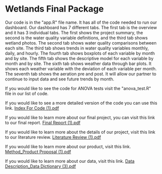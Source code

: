 # Wetlands Final Package

Our code is in the "app.R" file name. It has all of the code needed to run our dashboard. 
Our dashboard has 7 different tabs.
The first tab is the overview and it has 3 individual tabs. The first shows the project summary, the second is the water quality variable definitions, and the third tab shows wetland photos. 
The second tab shows water quality comparisons between each site. 
The third tab shows trends in water quality variables monthly, daily, and hourly. 
The fourth tab shows boxplots of each variable by month and by site. 
The fifth tab shows the descriptive model for each variable by month and by site. 
The sixth tab shows weather data through bar plots. It shows each weather variable with the deviation of each variable per month. 
The seventh tab shows the aeration pre and post. It will allow our partner to continue to input data and see future trends by month. 

If you would like to see the code for ANOVA tests visit the "anova_test.R" file in our list of code. 

If you would like to see a more detailed version of the code you can use this link. 
[Index For Code (1).pdf](https://github.com/sewaneedata/wetlands/files/9169946/Index.For.Code.1.pdf)

If you would like to learn more about our final project, you can visit this link to our final report. 
[Final Report (1).pdf](https://github.com/sewaneedata/wetlands/files/9169380/Final.Report.1.pdf)

If you would like to learn more about the details of our project, visit this link to our literature review. 
[Literature Review (1).pdf](https://github.com/sewaneedata/wetlands/files/9169365/Literature.Review.1.pdf)

If you would like to learn more about our product, visit this link. 
[Method_Product Proposal (1).pdf](https://github.com/sewaneedata/wetlands/files/9169362/Method_Product.Proposal.1.pdf)

If you would like to learn more about our data, visit this link. 
[Data Description_Data Dictionary (3).pdf](https://github.com/sewaneedata/wetlands/files/9169348/Data.Description_Data.Dictionary.3.pdf)



